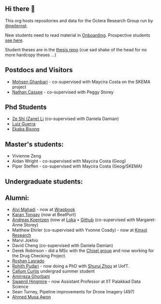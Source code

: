 ## Hi there 👋

This org hosts repositories and data for the Octera Research Group run by [@neilernst](https://neilernst.net).

New students need to read material in [Onboarding](https://github.com/OcteraIS/Onboarding). Prospective students [see here](https://github.com/neilernst/neilernst.github.io/blob/master/prospective).

Student theses are in the [thesis repo](https://github.com/OcteraIS/theses) (cue sad shake of the head for no more hardcopy theses ...)

## Postdocs and Visitors
* [Mohsen Ghanbari](https://uwaterloo.ca/scholar/m5ghanba) - co-supervised with Maycira Costa on the SKEMA project
* [Nathan Cassee](https://cassee.dev) - co-supervised with Peggy Storey

## Phd Students

* [Ze Shi (Zane) Li](http://thesegalgroup.org/people/ze-shi-li/) (co-supervised with Daniela Damian)
* [Luiz Guerra](https://github.com/LuizGuerra)
* [Ekaba Bisong](https://ekababisong.org) 

## Master's students:

* Vivienne Zeng
* Aidan Wright - co-supervised with Maycira Costa (Geog)
* Piper Steffen - co-supervised with Maycira Costa (Geog/SKEMA)

## Undergraduate students:


## Alumni:
* [Alvi Mahadi](https://github.com/alvi2496) - now at [Wrapbook](https://www.wrapbook.com/)
* [Karan Tongay](https://github.com/karantongay) (now at BeatPort)
* [Andreas Koentzen](http://www.apkc.net/) (now at [Loka](https://loka.com) • [Github](https://github.com/k-zen) (co-supervised with Margaret-Anne Storey)
* Matthew Ehrler  (co-supervised with Yvonne Coady) - now at [Kinsol Research](http://kinsol.io)
* Marvi Jokhio
* David Cheng (co-supervised with Daniela Damian)
* Derek Robinson - did a MSc with the [Chisel group](https://thechiselgroup.org/team/) and now working for the Drug Checking Project.
* [Roshan Lasrado](https://roshanlas.com)  
* [Rohith Pudari](https://rohithpudari.github.io) - now doing a PhD with [Shurui Zhou](https://www.eecg.utoronto.ca/~shuruiz/) at UofT.
* [Callum Curtis](https://www.linkedin.com/in/callumcurtis/) undergrad summer student
* [Amirreza Ghorbani](https://github.com/arg1998)
* [Swapnil Hingmire](https://iitpkd.ac.in/people/swapnilh) - now Assistant Professor at IIT Palakkad Data Science
* Sean Turney, Pipeline improvements for Drone Imagery (497)
* [Ahmed Musa Awon](https://github.com/AwonSomeSauce)
